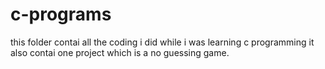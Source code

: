 # c-programs
this folder contai all the coding i did while i was learning c programming it also contai one project which is a no guessing game.

